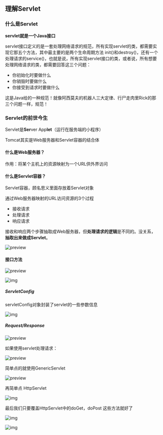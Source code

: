 ## 理解Servlet

### 什么是Servlet

**servlet就是一个Java接口**

servlet接口定义的是一套处理网络请求的规范，所有实现servlet的类，都需要实现它那五个方法，其中最主要的是两个生命周期方法 init()和destroy()，还有一个处理请求的service()，也就是说，所有实现servlet接口的类，或者说，所有想要处理网络请求的类，都需要回答这三个问题：

- 你初始化时要做什么
- 你销毁时要做什么
- 你接受到请求时要做什么

这是Java给的一种规范！就像阿西莫夫的机器人三大定律、行尸走肉里Rick的那三个问题一样，规范！

### Servlet的前世今生

Servlet是**Ser**ver App**let**（运行在服务端的小程序）

Tomcat其实是Web服务器和Servlet容器的结合体

#### 什么是Web服务器？

作用：将某个主机上的资源映射为一个URL供外界访问

#### 什么是Servlet容器？

Servlet容器，顾名思义里面存放着Servlet对象

通过Web服务器映射的URL访问资源的3个过程

- 接收请求
- 处理请求
- 响应请求

接收和响应两个步骤抽取成Web服务器，但**处理请求的逻辑**是不同的。没关系，**抽取出来做成Servlet**。

![preview](.\v2-ce6e39bb02e3c6a2f4eb1e5afaa6e4e6_r.jpg)

#### 接口方法

![preview](.\v2-cbb35ec0c92292ea599108e643fd5183_r.jpg)

![img](.\v2-1a911529c489ebdcb2a17a8e19d87290_720w.jpg)

##### ServletConfig

servletConfig对象封装了servlet的一些参数信息

![img](.\v2-3dd656100783b3e9e62621ad8e2e9b04_720w.jpg)

##### **Request/Response**

![preview](.\v2-7405fb1912570c73de8dd76da725b17c_r.jpg)

如果使用servlet处理请求：

![preview](.\v2-94e6aac29c7bb1353020d2df7f422d58_r.jpg)

简单点的就使用GenericServlet

![preview](.\v2-b9f65e77009de2832d721cb28d5ae6f1_r.jpg)

再简单点  HttpServlet

![img](.\v2-73b703e690ce018ffe88280376a67dc0_720w.jpg)

最后我们只要覆盖HttpServlet中的doGet，doPost 这些方法就好了

![img](.\v2-ab9504d35eab343a522926bf18c3167b_720w.jpg)

![img](.\v2-b33c2c238803958be0bfa70d0f40c211_720w.jpg)

